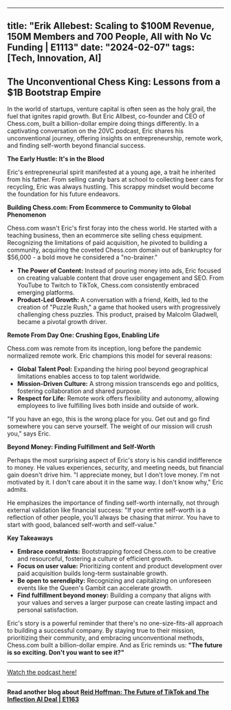 
---
title: "Erik Allebest: Scaling to $100M Revenue, 150M Members and 700 People, All with No Vc Funding | E1113"
date: "2024-02-07"
tags: [Tech, Innovation, AI]
---

## The Unconventional Chess King: Lessons from a $1B Bootstrap Empire 

In the world of startups, venture capital is often seen as the holy grail, the fuel that ignites rapid growth. But Eric Allbest, co-founder and CEO of Chess.com, built a billion-dollar empire doing things differently. In a captivating conversation on the 20VC podcast, Eric shares his unconventional journey, offering insights on entrepreneurship, remote work, and finding self-worth beyond financial success. 

**The Early Hustle: It's in the Blood** 

Eric's entrepreneurial spirit manifested at a young age, a trait he inherited from his father. From selling candy bars at school to collecting beer cans for recycling, Eric was always hustling. This scrappy mindset would become the foundation for his future endeavors.

**Building Chess.com: From Ecommerce to Community to Global Phenomenon**

Chess.com wasn't Eric's first foray into the chess world. He started with a teaching business, then an ecommerce site selling chess equipment. Recognizing the limitations of paid acquisition, he pivoted to building a community, acquiring the coveted Chess.com domain out of bankruptcy for $56,000 - a bold move he considered a "no-brainer."  

* **The Power of Content:** Instead of pouring money into ads, Eric focused on creating valuable content that drove user engagement and SEO. From YouTube to Twitch to TikTok, Chess.com consistently embraced emerging platforms.
* **Product-Led Growth:**  A conversation with a friend, Keith, led to the creation of "Puzzle Rush," a game that hooked users with progressively challenging chess puzzles. This product, praised by Malcolm Gladwell, became a pivotal growth driver. 

**Remote From Day One: Crushing Egos, Enabling Life** 

Chess.com was remote from its inception, long before the pandemic normalized remote work. Eric champions this model for several reasons:

* **Global Talent Pool:**  Expanding the hiring pool beyond geographical limitations enables access to top talent worldwide.
* **Mission-Driven Culture:**  A strong mission transcends ego and politics, fostering collaboration and shared purpose.
* **Respect for Life:**  Remote work offers flexibility and autonomy, allowing employees to live fulfilling lives both inside and outside of work. 

"If you have an ego, this is the wrong place for you. Get out and go find somewhere you can serve yourself. The weight of our mission will crush you," says Eric. 

**Beyond Money: Finding Fulfillment and Self-Worth**

Perhaps the most surprising aspect of Eric's story is his candid indifference to money. He values experiences, security, and meeting needs, but financial gain doesn't drive him. "I appreciate money, but I don't love money. I'm not motivated by it. I don't care about it in the same way. I don't know why," Eric admits. 

He emphasizes the importance of finding self-worth internally, not through external validation like financial success: "If your entire self-worth is a reflection of other people, you'll always be chasing that mirror. You have to start with good, balanced self-worth and self-value."

**Key Takeaways**

* **Embrace constraints:** Bootstrapping forced Chess.com to be creative and resourceful, fostering a culture of efficient growth.
* **Focus on user value:**  Prioritizing content and product development over paid acquisition builds long-term sustainable growth.
* **Be open to serendipity:**  Recognizing and capitalizing on unforeseen events like the Queen's Gambit can accelerate growth.
* **Find fulfillment beyond money:** Building a company that aligns with your values and serves a larger purpose can create lasting impact and personal satisfaction.

Eric's story is a powerful reminder that there's no one-size-fits-all approach to building a successful company. By staying true to their mission, prioritizing their community, and embracing unconventional methods, Chess.com built a billion-dollar empire. And as Eric reminds us: **"The future is so exciting. Don't you want to see it?"**

---
        




<a href="https://youtube.com/watch?v=sT3isR06-fg" target="_blank">Watch the podcast here!</a>


---

**Read another blog about [Reid Hoffman: The Future of TikTok and The Inflection AI Deal | E1163](./20240610-reidhoffman-20vcwithharrystebbings.md)**
